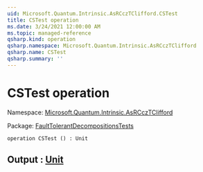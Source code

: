 ```yaml
---
uid: Microsoft.Quantum.Intrinsic.AsRCczTClifford.CSTest
title: CSTest operation
ms.date: 3/24/2021 12:00:00 AM
ms.topic: managed-reference
qsharp.kind: operation
qsharp.namespace: Microsoft.Quantum.Intrinsic.AsRCczTClifford
qsharp.name: CSTest
qsharp.summary: ''
---
```


# CSTest operation

Namespace: [Microsoft.Quantum.Intrinsic.AsRCczTClifford](xref:Microsoft.Quantum.Intrinsic.AsRCczTClifford)

Package: [FaultTolerantDecompositionsTests](https://nuget.org/packages/FaultTolerantDecompositionsTests)




```qsharp
operation CSTest () : Unit
```


## Output : [Unit](xref:microsoft.quantum.lang-ref.unit)

